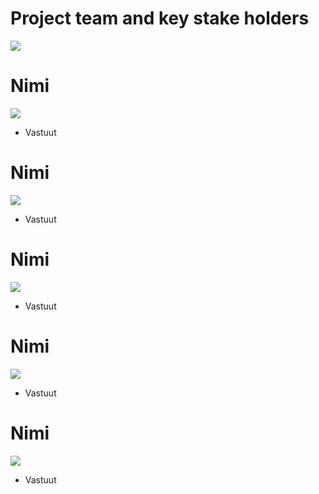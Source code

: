 # Project team and key stake holders
![](https://openclipart.org/image/300px/svg_to_png/309644/1541381381.png)

# Nimi

![](https://openclipart.org/image/300px/svg_to_png/310624/1542815459.png)


* Vastuut

# Nimi

![](https://openclipart.org/image/300px/svg_to_png/310613/1542797915.png)

* Vastuut

# Nimi

![](https://openclipart.org/image/300px/svg_to_png/310279/1542363453.png)

* Vastuut

# Nimi

![](https://openclipart.org/image/300px/svg_to_png/179839/man-with-sleepy-face.png)

* Vastuut

# Nimi

![](https://openclipart.org/image/300px/svg_to_png/6131/sas-face-1-colour.png)

* Vastuut